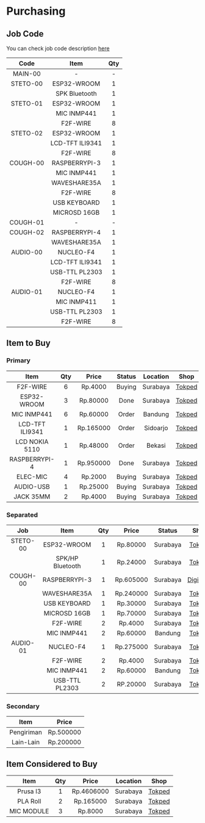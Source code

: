 # Purchasing

## Job Code

You can check job code description [here](https://github.com/mekatronik-achmadi/md_tutorial/blob/master/internship/task_0/jobs.md)

| Code | Item | Qty |
|:----:|:----:|:---:|
| MAIN-00  | -               | - |
| STETO-00 | ESP32-WROOM     | 1 |
|          | SPK Bluetooth   | 1 |
| STETO-01 | ESP32-WROOM     | 1 |
|          | MIC INMP441     | 1 |
|          | F2F-WIRE        | 8 |
| STETO-02 | ESP32-WROOM     | 1 |
|          | LCD-TFT ILI9341 | 1 |
|          | F2F-WIRE        | 8 |
| COUGH-00 | RASPBERRYPI-3   | 1 |
|          | MIC INMP441     | 1 |
|          | WAVESHARE35A    | 1 |
|          | F2F-WIRE        | 8 |
|          | USB KEYBOARD    | 1 |
|          | MICROSD 16GB    | 1 |
| COUGH-01 | -               | - |
| COUGH-02 | RASPBERRYPI-4   | 1 |
|          | WAVESHARE35A    | 1 |
| AUDIO-00 | NUCLEO-F4       | 1 |
|          | LCD-TFT ILI9341 | 1 |
|          | USB-TTL PL2303  | 1 |
|          | F2F-WIRE        | 8 |
| AUDIO-01 | NUCLEO-F4       | 1 |
|          | MIC INMP411     | 1 |
|          | USB-TTL PL2303  | 1 |
|          | F2F-WIRE        | 8 |

## Item to Buy

### Primary

| Item | Qty | Price | Status | Location | Shop |
|:----:|:---:|:-----:|:------:|:--------:|:----:|
| F2F-WIRE        | 6 | Rp.4000   | Buying | Surabaya | [Tokped](https://www.tokopedia.com/akhishop/kabel-jumper-female-to-female-20cm-10pcs)
| ESP32-WROOM     | 3 | Rp.80000  | Done   | Surabaya | [Tokped](https://www.tokopedia.com/akhishop/esp32-s-module-esp-wroom-wifi-bt-ble-development-board)
| MIC INMP441     | 6 | Rp.60000  | Order  | Bandung  | [Tokped](https://www.tokopedia.com/easyware-id/inmp441-omnidirectional-microphone-module-mems-i2s-interface)
| LCD-TFT ILI9341 | 1 | Rp.165000 | Order  | Sidoarjo | [Tokped](https://www.tokopedia.com/partnerrobotic/lcd-oled-tft-ili9341-2-4-touchscreen)
| LCD NOKIA 5110  | 1 | Rp.48000  | Order  | Bekasi   | [Tokped](https://www.tokopedia.com/daelectronics/lcd-nokia-5110-module-compatible-arduino)
| RASPBERRYPI-4   | 1 | Rp.950000 | Done   | Surabaya | [Tokped](https://www.tokopedia.com/akhishop/raspberry-pi-4-computer-model-b-4gb-made-in-uk)
| ELEC-MIC        | 4 | Rp.2000   | Buying | Surabaya | [Tokped](https://www.tokopedia.com/karnan/electret-microphone-mic-mikrofon-1-cm-diameter-dengan-2-kaki-terminal)
| AUDIO-USB       | 1 | Rp.25000  | Buying | Surabaya | [Tokped](https://www.tokopedia.com/pusatdivx/usb-sound-card-eksternal-virtual-channel-3d-7-1-audio-adapter-external)
| JACK 35MM       | 2 | Rp.4000   | Buying | Surabaya | [Tokped](https://www.tokopedia.com/sinarterang21/jack-mini-stereo-35-mm-buntut-besi-stenlis-jek-35mm-sound-audio)

### Separated

| Job | Item | Qty | Price | Status | Shop |
|:---:|:----:|:---:|:-----:|:------:|:----:|
| STETO-00 | ESP32-WROOM      | 1 | Rp.80000  | Surabaya | [Tokped](https://www.tokopedia.com/akhishop/esp32-s-module-esp-wroom-wifi-bt-ble-development-board)
|          | SPK/HP Bluetooth | 1 | Rp.24000  | Surabaya | [Tokped](https://www.tokopedia.com/rakayacc/speaker-bluetooth-pocket-mini-portable)
| COUGH-00 | RASPBERRYPI-3    | 1 | Rp.605000 | Surabaya | [Digiware](https://digiwarestore.com/id/raspberry-board/raspberry-pi-3-model-b-made-in-uk-442316.html)
|          | WAVESHARE35A     | 1 | Rp.240000 | Surabaya | [Tokped](https://www.tokopedia.com/akhishop/raspberry-pi-35-inchi-lcd-touchscreen)
|          | USB KEYBOARD     | 1 | Rp.30000  | Surabaya | [Tokped](https://www.tokopedia.com/nagajayacomputer/keyboard-usb-mini-r-one-1)
|          | MICROSD 16GB     | 1 | Rp.70000  | Surabaya | [Tokped](https://www.tokopedia.com/sumbermakmurkom/micro-sd-16gb-sandisk-class-10)
|          | F2F-WIRE         | 2 | Rp.4000   | Surabaya | [Tokped](https://www.tokopedia.com/akhishop/kabel-jumper-female-to-female-20cm-10pcs)
|          | MIC INMP441      | 2 | Rp.60000  | Bandung  | [Tokped](https://www.tokopedia.com/easyware-id/inmp441-omnidirectional-microphone-module-mems-i2s-interface)
| AUDIO-01 | NUCLEO-F4        | 1 | Rp.275000 | Surabaya | [Tokped](https://www.tokopedia.com/akhishop/stm32f401-nucleo)
|          | F2F-WIRE         | 2 | Rp.4000   | Surabaya | [Tokped](https://www.tokopedia.com/akhishop/kabel-jumper-female-to-female-20cm-10pcs)
|          | MIC INMP441      | 2 | Rp.60000  | Bandung  | [Tokped](https://www.tokopedia.com/easyware-id/inmp441-omnidirectional-microphone-module-mems-i2s-interface)
|          | USB-TTL PL2303   | 2 | RP.20000  | Surabaya | [Tokped](https://www.tokopedia.com/akhishop/usb-to-ttl-rs232-cable-module-pl2303ta)

### Secondary

| Item | Price |
|:----:|:-----:|
| Pengiriman | Rp.500000 |
| Lain-Lain  | Rp.200000 |

## Item Considered to Buy

| Item | Qty | Price | Location | Shop |
|:----:|:---:|:-----:|:--------:|:----:|
| Prusa I3   | 1 | Rp.4606000 | Surabaya | [Tokped](https://www.tokopedia.com/3dzaikusby/new-creality-ender-3-max-large-size-3d-printer-prusa-i3-v-slot)
| PLA Roll   | 2 | Rp.165000  | Surabaya | [Tokped](https://www.tokopedia.com/3dzaikusby/3d-printer-filament-pla-berkualitas-white)
| MIC MODULE | 3 | Rp.8000    | Surabaya | [Tokped](https://www.tokopedia.com/akhishop/microphone-sensor-module)
